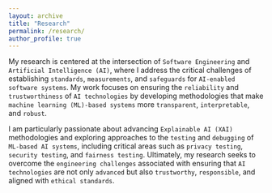 ```yaml
---
layout: archive
title: "Research"
permalink: /research/
author_profile: true
---
```

My research is centered at the intersection of `Software Engineering` and `Artificial Intelligence (AI)`, where I address the critical challenges of establishing `standards`, `measurements`, and `safeguards` for `AI-enabled software systems`. My work focuses on ensuring the `reliability` and `trustworthiness` of `AI technologies` by developing methodologies that make `machine learning (ML)-based systems` more `transparent`, `interpretable`, and `robust`.

I am particularly passionate about advancing `Explainable AI (XAI)` methodologies and exploring approaches to the `testing` and `debugging` of `ML-based AI systems`, including critical areas such as `privacy testing`, `security testing`, and `fairness testing`. Ultimately, my research seeks to overcome the `engineering challenges` associated with ensuring that `AI technologies` are not only `advanced` but also `trustworthy`, `responsible`, and aligned with `ethical standards`.
